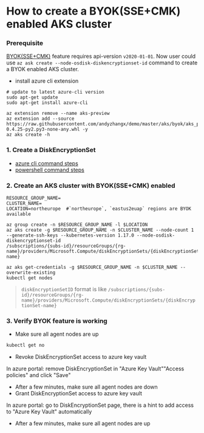 # How to create a BYOK(SSE+CMK) enabled AKS cluster

### Prerequisite
[BYOK(SSE+CMK)](https://docs.microsoft.com/en-us/azure/virtual-machines/windows/disk-encryption) feature requires api-version `v2020-01-01`.
Now user could use `az ask create --node-osdisk-diskencryptionset-id` command to create a BYOK enabled AKS cluster.

 - install azure cli extension
```
# update to latest azure-cli version
sudo apt-get update
sudo apt-get install azure-cli

az extension remove --name aks-preview
az extension add --source https://raw.githubusercontent.com/andyzhangx/demo/master/aks/byok/aks_preview-0.4.25-py2.py3-none-any.whl -y
az aks create -h
```
 
### 1. Create a DiskEncryptionSet
 - [azure cli command steps](./create-diskencryptionset.sh)
 - [powershell command steps](https://docs.microsoft.com/en-us/azure/virtual-machines/windows/disk-encryption) 

### 2. Create an AKS cluster with BYOK(SSE+CMK) enabled
```console
RESOURCE_GROUP_NAME=
CLUSTER_NAME=
LOCATION=northeurope  #`northeurope`, `eastus2euap` regions are BYOK available

az group create -n $RESOURCE_GROUP_NAME -l $LOCATION
az aks create -g $RESOURCE_GROUP_NAME -n $CLUSTER_NAME --node-count 1 --generate-ssh-keys --kubernetes-version 1.17.0 --node-osdisk-diskencryptionset-id 
/subscriptions/{subs-id}/resourceGroups/{rg-name}/providers/Microsoft.Compute/diskEncryptionSets/{diskEncryptionSet-name}

az aks get-credentials -g $RESOURCE_GROUP_NAME -n $CLUSTER_NAME --overwrite-existing
kubectl get nodes
```
> `diskEncryptionSetID` format is like `/subscriptions/{subs-id}/resourceGroups/{rg-name}/providers/Microsoft.Compute/diskEncryptionSets/{diskEncryptionSet-name}`

### 3. Verify BYOK feature is working
 - Make sure all agent nodes are up
```sh
kubectl get no
```
 - Revoke DiskEncryptionSet access to azure key vault

In azure portal: remove DiskEncryptionSet in "Azure Key Vault"\"Access policies" and click "Save"
 - After a few minutes, make sure all agent nodes are down
 - Grant DiskEncryptionSet access to azure key vault

In azure portal: go to DiskEncryptionSet page, there is a hint to add access to "Azure Key Vault" automatically
 - After a few minutes, make sure all agent nodes are up

